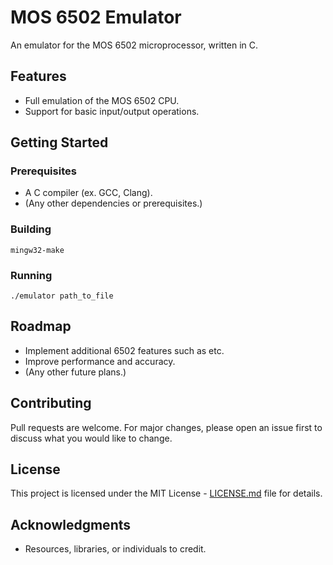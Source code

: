 # MOS 6502 Emulator

An emulator for the MOS 6502 microprocessor, written in C.

## Features

- Full emulation of the MOS 6502 CPU.
- Support for basic input/output operations.

## Getting Started

### Prerequisites

- A C compiler (ex. GCC, Clang).
- (Any other dependencies or prerequisites.)

### Building

```mingw32-make ```

### Running

```
./emulator path_to_file
```

## Roadmap

- Implement additional 6502 features such as etc.
- Improve performance and accuracy.
- (Any other future plans.)

## Contributing

Pull requests are welcome. For major changes, please open an issue first to discuss what you would like to change.

## License

This project is licensed under the MIT License - [LICENSE.md](LICENSE.md) file for details.

## Acknowledgments

- Resources, libraries, or individuals to credit.
